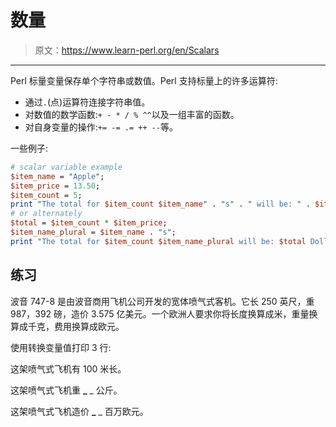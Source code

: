 # 数量

> 原文：<https://www.learn-perl.org/en/Scalars>

* * *

Perl 标量变量保存单个字符串或数值。Perl 支持标量上的许多运算符:

*   通过`.`(点)运算符连接字符串值。
*   对数值的数学函数:`+ - * / % ^^`以及一组丰富的函数。
*   对自身变量的操作:`+= -= .= ++ --`等。

一些例子:

```perl
# scalar variable example
$item_name = "Apple";
$item_price = 13.50;
$item_count = 5;
print "The total for $item_count $item_name" . "s" . " will be: " . $item_count * $item_price . " Dollars.\n";
# or alternately
$total = $item_count * $item_price;
$item_name_plural = $item_name . "s";
print "The total for $item_count $item_name_plural will be: $total Dollars.\n"; 
```

## 练习

波音 747-8 是由波音商用飞机公司开发的宽体喷气式客机。它长 250 英尺，重 987，392 磅，造价 3.575 亿美元。一个欧洲人要求你将长度换算成米，重量换算成千克，费用换算成欧元。

使用转换变量值打印 3 行:

这架喷气式飞机有 100 米长。

这架喷气式飞机重 **_** _ 公斤。

这架喷气式飞机造价 **_** _ 百万欧元。